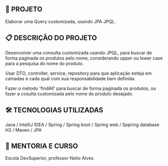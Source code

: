 ## 🚀 PROJETO
Elaborar uma Query customizada, usando JPA JPQL.

## 📋 DESCRIÇÃO DO PROJETO
Desenvolver uma consulta customizada usando JPQL, para buscar de forma paginada os produtos pelo nome, considerando upper ou lower case para a pesquisa do nome do produto. 

Usar DTO, controller, service, repository para que aplicação esteja em camadas e cada qual com sua responsabilidade bem definida.

Fazer o método 'findAll' para buscar de forma paginada os produtos, ou fazer a cosulta customizada pelo nome do produto desejado.

## 🛠️ TECNOLOGIAS UTILIZADAS
Java / IntelliJ IDEA / Spring / Spring boot / Spring web / Sppring database H2 / Maven / JPA

## 💭 MENTORIA E CURSO
Escola DevSuperior, professor Nelio Alves.

